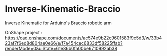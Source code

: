 # Inverse-Kinematic-Braccio
Inverse Kinematic for Arduino's Braccio robotic arm


OnShape project : https://cad.onshape.com/documents/ac574e9b22c9601583f9c5d3/w/33b423af7f6ed8d804ae0e66/e/f7a454cec6833df58225ffab?renderMode=0&uiState=61e86b0fa00be6710992ab38
